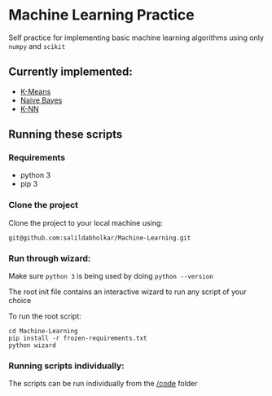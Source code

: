 # Machine Learning Practice
Self practice for implementing basic machine learning algorithms using only
`numpy` and `scikit`

## Currently implemented:
* [K-Means](code/Kmeans.py)
* [Naive Bayes](code/naive_bayes.py)
* [K-NN](code/knn.py)

## Running these scripts

### Requirements
* python 3
* pip 3

### Clone the project
Clone the project to your local machine using:

    git@github.com:salildabholkar/Machine-Learning.git

### Run through wizard:
Make sure `python 3` is being used by doing `python --version`

The root init file contains an interactive wizard to
run any script of your choice

To run the root script:

    cd Machine-Learning
    pip install -r frozen-requirements.txt
    python wizard
    
### Running scripts individually:
The scripts can be run individually from the [/code](code/) folder